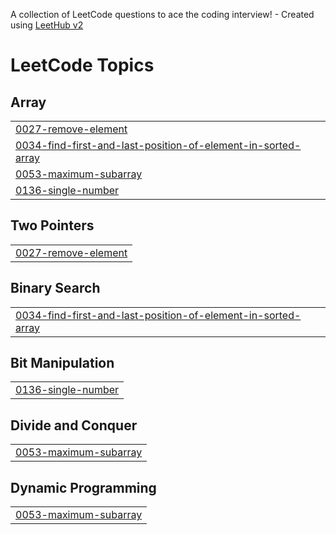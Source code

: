 A collection of LeetCode questions to ace the coding interview! - Created using [LeetHub v2](https://github.com/arunbhardwaj/LeetHub-2.0)
<!---LeetCode Topics Start-->
# LeetCode Topics
## Array
|  |
| ------- |
| [0027-remove-element](https://github.com/dipakgit123/LeetCodeProblems/tree/master/0027-remove-element) |
| [0034-find-first-and-last-position-of-element-in-sorted-array](https://github.com/dipakgit123/LeetCodeProblems/tree/master/0034-find-first-and-last-position-of-element-in-sorted-array) |
| [0053-maximum-subarray](https://github.com/dipakgit123/LeetCodeProblems/tree/master/0053-maximum-subarray) |
| [0136-single-number](https://github.com/dipakgit123/LeetCodeProblems/tree/master/0136-single-number) |
## Two Pointers
|  |
| ------- |
| [0027-remove-element](https://github.com/dipakgit123/LeetCodeProblems/tree/master/0027-remove-element) |
## Binary Search
|  |
| ------- |
| [0034-find-first-and-last-position-of-element-in-sorted-array](https://github.com/dipakgit123/LeetCodeProblems/tree/master/0034-find-first-and-last-position-of-element-in-sorted-array) |
## Bit Manipulation
|  |
| ------- |
| [0136-single-number](https://github.com/dipakgit123/LeetCodeProblems/tree/master/0136-single-number) |
## Divide and Conquer
|  |
| ------- |
| [0053-maximum-subarray](https://github.com/dipakgit123/LeetCodeProblems/tree/master/0053-maximum-subarray) |
## Dynamic Programming
|  |
| ------- |
| [0053-maximum-subarray](https://github.com/dipakgit123/LeetCodeProblems/tree/master/0053-maximum-subarray) |
<!---LeetCode Topics End-->